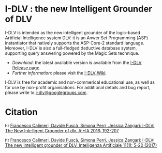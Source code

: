 # I-DLV : the new Intelligent Grounder of DLV

I-DLV is intended as the new intelligent grounder of the logic-based Artificial Intelligence system DLV: it is an Anwer Set Programming (ASP) instantiator that natively supports the ASP-Core-2 standard language. Moreover, I-DLV is also a full-fledged deductive database system, supporting query answering powered by the Magic Sets technique.
 * _Download_: the latest available version is available from the [I-DLV Release page](https://github.com/DeMaCS-UNICAL/I-DLV/releases).
 * _Further information_: please visit the [I-DLV Wiki](https://github.com/DeMaCS-UNICAL/I-DLV/wiki).
 
I-DLV is free for academic and non-commerical educational use, as well as for use by non-profit organisations. 
For additional details and bug report, please write to i-dlv@googlegroups.com. 

# Citation

[<img src="https://cdn.iconscout.com/icon/free/png-256/quote-16-433627.png" alt="    https://dblp.org/rec/conf/aiia/CalimeriFPZ16" width="13" height="13" />](https://dblp.org/rec/conf/aiia/CalimeriFPZ16) [Francesco Calimeri, Davide Fuscà, Simona Perri, Jessica Zangari: I-DLV: The New Intelligent Grounder of dlv. AI*IA 2016: 192-207](https://dblp.org/rec/conf/aiia/CalimeriFPZ16)

[<img src="https://cdn.iconscout.com/icon/free/png-256/quote-16-433627.png" alt="https://dblp.org/rec/html/journals/ia/CalimeriFPZ17" width="13" height="13" />](https://dblp.org/rec/html/journals/ia/CalimeriFPZ17) [Francesco Calimeri, Davide Fuscà, Simona Perri, Jessica Zangari: I-DLV: The new intelligent grounder of DLV. Intelligenza Artificiale 11(1): 5-20 (2017)](https://dblp.org/rec/html/journals/ia/CalimeriFPZ17)

